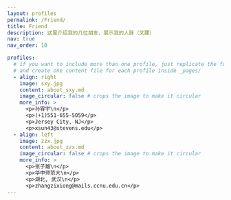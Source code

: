 ```yaml
---
layout: profiles
permalink: /Friend/
title: Friend
description: 这里介绍我的几位朋友，展示我的人脉（叉腰）
nav: true
nav_order: 10

profiles:
  # if you want to include more than one profile, just replicate the following block
  # and create one content file for each profile inside _pages/
  - align: right
    image: sxy.jpg
    content: about_sxy.md
    image_circular: false # crops the image to make it circular
    more_info: >
      <p>孙霄宇\n</p>
      <p>(+1)551-655-5059</p>
      <p>Jersey City, NJ</p>
      <p>xsun43@stevens.edu</p>
  - align: left
    image: zzx.jpg
    content: about_zzx.md
    image_circular: false # crops the image to make it circular
    more_info: >
      <p>张子雄\n</p>
      <p>华中师范大\n</p>
      <p>湖北, 武汉\n</p>
      <p>zhangzixiong@mails.ccnu.edu.cn</p>
---
```

